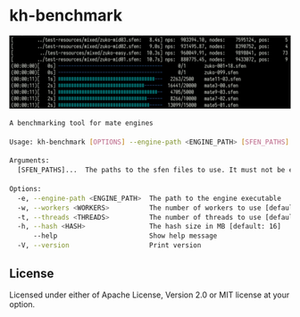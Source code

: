 # kh-benchmark

![image](img/image.png)

```sh
A benchmarking tool for mate engines

Usage: kh-benchmark [OPTIONS] --engine-path <ENGINE_PATH> [SFEN_PATHS]...

Arguments:
  [SFEN_PATHS]...  The paths to the sfen files to use. It must not be empty

Options:
  -e, --engine-path <ENGINE_PATH>  The path to the engine executable
  -w, --workers <WORKERS>          The number of workers to use [default: 4]
  -t, --threads <THREADS>          The number of threads to use [default: 1]
  -h, --hash <HASH>                The hash size in MB [default: 16]
      --help                       Show help message
  -V, --version                    Print version
```

## License

Licensed under either of Apache License, Version 2.0 or MIT license at your option.
